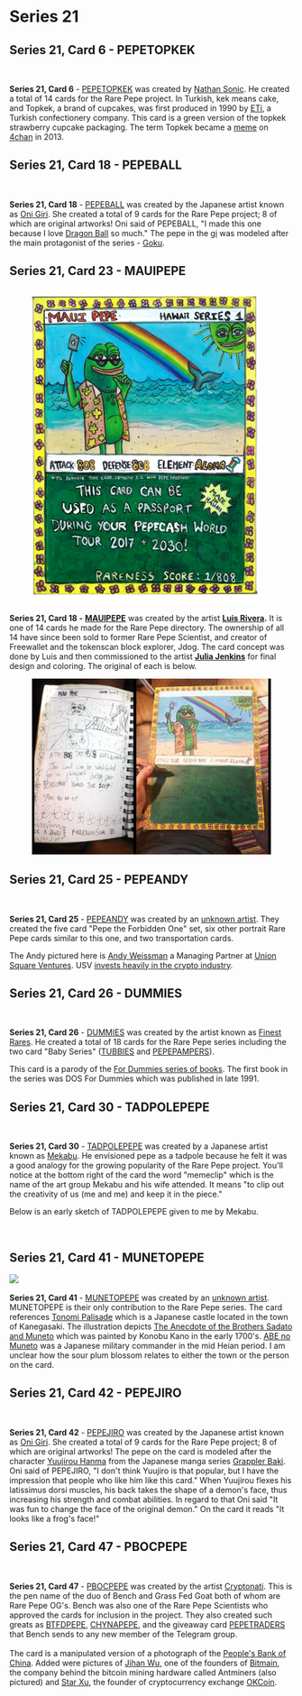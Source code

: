 # Series 21

## Series 21, Card 6 - PEPETOPKEK

<figure><img src="../../../.gitbook/assets/S21 C06 - PEPETOPKEK card and source.png" alt=""><figcaption></figcaption></figure>

**Series 21, Card 6** - [PEPETOPKEK](https://pepe.wtf/asset/PEPETOPKEK) was created by [Nathan Sonic](https://pepe.wtf/artists/nathan-sonic). He created a total of 14 cards for the Rare Pepe project. In Turkish, kek means cake, and Topkek, a brand of cupcakes, was first produced in 1990 by [ETi](https://www.etiinternational.com/eti-topkek-cake-with-strawberry), a Turkish confectionery company. This card is a green version of the topkek strawberry cupcake packaging. The term Topkek became a [meme](https://knowyourmeme.com/memes/topkek.) on [4chan](https://www.4chan.org/) in 2013.

## Series 21, Card 18 - PEPEBALL

<figure><img src="../../../.gitbook/assets/S21 C18 - PEPEBALL.png" alt=""><figcaption></figcaption></figure>

**Series 21, Card 18** - [PEPEBALL](https://pepe.wtf/asset/PEPEBALL) was created by the Japanese artist known as [Oni Giri](https://pepe.wtf/artists/Oni-Giri). She created a total of 9 cards for the Rare Pepe project; 8 of which are original artworks! Oni said of PEPEBALL, "I made this one because I love [Dragon Ball](https://en.wikipedia.org/wiki/Dragon_Ball_Z) so much." The pepe in the [gi](https://en.wikipedia.org/wiki/Karate_gi) was modeled after the main protagonist of the series - [Goku](https://dragonball.fandom.com/wiki/Goku).&#x20;

## Series 21, Card 23 - MAUIPEPE

<figure><img src="../../../.gitbook/assets/S21 C23 - MAUIPEPE.png" alt=""><figcaption></figcaption></figure>

**Series 21, Card 18 -** [**MAUIPEPE**](https://pepe.wtf/asset/MAUIPEPE) was created by the artist [**Luis Rivera**](https://x.com/impossibleartif)**.** It is one of 14 cards he made for the Rare Pepe directory. The ownership of all 14 have since been sold to former Rare Pepe Scientist, and creator of Freewallet and the tokenscan block explorer, Jdog. The card concept was done by Luis and then commissioned to the artist [**Julia Jenkins**](https://linktr.ee/juliajenkinsart) for final design and coloring. The original of each is below.&#x20;

<figure><img src="../../../.gitbook/assets/MAUIPEPE 1 copy.jpg" alt=""><figcaption></figcaption></figure>

## Series 21, Card 25 - PEPEANDY

<figure><img src="../../../.gitbook/assets/S21 C25 - PEPEANDY card and source.png" alt=""><figcaption></figcaption></figure>

**Series 21, Card 25** - [PEPEANDY](https://pepe.wtf/asset/PEPEANDY) was created by an [unknown artist](https://pepe.wtf/artists/1LHPw5hFTr8NYkE86b3F11y7vnBhmpJrts). They created the five card "Pepe the Forbidden One" set, six other portrait Rare Pepe cards similar to this one, and two transportation cards.

The Andy pictured here is [Andy Weissman](https://www.usv.com/people/andy-weissman/) a Managing Partner at [Union Square Ventures](https://www.usv.com/). USV [invests heavily in the crypto industry](https://www.theblock.co/linked/92652/union-square-ventures-crypto-2021-fund).

## Series 21, Card 26 - DUMMIES

<figure><img src="../../../.gitbook/assets/S21 C26 - DUMMIES card and source.jpg" alt=""><figcaption></figcaption></figure>

**Series 21, Card 26** - [DUMMIES](https://pepe.wtf/asset/DUMMIES) was created by the artist known as [Finest Rares](https://pepe.wtf/artists/Finest-Rares). He created a total of 18 cards for the Rare Pepe series including the two card "Baby Series" ([TUBBIES](https://pepe.wtf/asset/TUBBIES) and [PEPEPAMPERS](https://pepe.wtf/asset/PEPEPAMPERS)).&#x20;

This card is a parody of the [For Dummies series of books](https://en.wikipedia.org/wiki/For_Dummies). The first book in the series was DOS For Dummies which was published in late 1991.&#x20;

## Series 21, Card 30 - TADPOLEPEPE

<figure><img src="../../../.gitbook/assets/S21 C30 - TADPOLEPEPE.png" alt=""><figcaption></figcaption></figure>

**Series 21, Card 30** - [TADPOLEPEPE](https://pepe.wtf/asset/TADPOLEPEPE) was created by a Japanese artist known as [Mekabu](https://pepe.wtf/artists/Mekabu). He envisioned pepe as a tadpole because he felt it was a good analogy for the growing popularity of the Rare Pepe project. You'll notice at the bottom right of the card the word "memeclip" which is the name of the art group Mekabu and his wife attended. It means "to clip out the creativity of us (me and me) and keep it in the piece."

Below is an early sketch of TADPOLEPEPE given to me by Mekabu.

<figure><img src="../../../.gitbook/assets/tadpolepepe.jpg" alt=""><figcaption></figcaption></figure>

## Series 21, Card 41 - MUNETOPEPE

![](<../../../.gitbook/assets/S21 C41 - MUNETOPEPE source and card.jpg>)

**Series 21, Card 41** - [MUNETOPEPE](https://pepe.wtf/asset/MUNETOPEPE) was created by an [unknown artist](https://pepe.wtf/artists/1HxpuXAdaWbGr81bRXE5GKKw3aPZxoxzBg). MUNETOPEPE is their only contribution to the Rare Pepe series. The card references [Tonomi Palisade](https://en.wikipedia.org/wiki/Tonomi_Palisade) which is a Japanese castle located in the town of Kanegasaki. The illustration depicts [The Anecdote of the Brothers Sadato and Muneto](https://www.fukushima-museum.jp/abe-no-sadato-muneto/) which was painted by Konobu Kano in the early 1700's.  [ABE no Muneto](https://www.japanese-wiki-corpus.org/person/ABE%20no%20Muneto.html) was a Japanese military commander in the mid Heian period. I am unclear how the sour plum blossom relates to either the town or the person on the card.&#x20;

## Series 21, Card 42 - PEPEJIRO

<figure><img src="../../../.gitbook/assets/S21 C42 - PEPEJIRO.png" alt=""><figcaption></figcaption></figure>

**Series 21, Card 42** - [PEPEJIRO](https://pepe.wtf/asset/PEPEJIRO) was created by the Japanese artist known as [Oni Giri](https://pepe.wtf/artists/Oni-Giri). She created a total of 9 cards for the Rare Pepe project; 8 of which are original artworks! The pepe on the card is modeled after the character [Yuujirou Hanma](https://baki.fandom.com/wiki/Yuujirou_Hanma) from the Japanese manga series [Grappler Baki](https://en.wikipedia.org/wiki/Baki_the_Grappler). Oni said of PEPEJIRO, "I don't think Yuujiro is that popular, but I have the impression that people who like him like this card." When Yuujirou flexes his latissimus dorsi muscles, his back takes the shape of a demon's face, thus increasing his strength and combat abilities. In regard to that Oni said "It was fun to change the face of the original demon." On the card it reads "It looks like a frog's face!"

## Series 21, Card 47 - PBOCPEPE

<figure><img src="../../../.gitbook/assets/S21 C47 - PBOCPEPE card and source.jpg" alt=""><figcaption></figcaption></figure>

**Series 21, Card 47** - [PBOCPEPE](https://pepe.wtf/asset/PBOCPEPE) was created by the artist [Cryptonati](https://pepe.wtf/artists/Cryptonati). This is the pen name of the duo of Bench and Grass Fed Goat both of whom are Rare Pepe OG's. Bench was also one of the Rare Pepe Scientists who approved the cards for inclusion in the project. They also created such greats as [BTFDPEPE](https://pepe.wtf/asset/BTFDPEPE), [CHYNAPEPE](https://pepe.wtf/asset/CHYNAPEPE), and the giveaway card [PEPETRADERS](https://pepe.wtf/asset/PEPETRADERS) that Bench sends to any new member of the Telegram group. \
\
The card is a manipulated version of a photograph of the [People's Bank of China](https://en.wikipedia.org/wiki/People's_Bank_of_China). Added were pictures of [Jihan Wu](https://en.wikipedia.org/wiki/Jihan_Wu), one of the founders of [Bitmain](https://en.wikipedia.org/wiki/Bitmain), the company behind the bitcoin mining hardware called Antminers (also pictured) and [Star Xu](https://www.coindesk.com/tag/star-xu/), the founder of cryptocurrency exchange [OKCoin](https://www.okcoin.com/).

